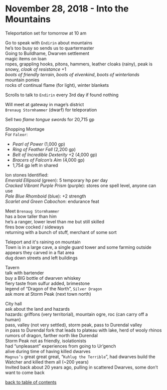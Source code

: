 # November 28, 2018 - Into the Mountains

Teleportation set for tomorrow at 10 am  

Go to speak with `Endirin` about mountains  
he’s too busy so sends us to quartermaster  
Going to Buildhame, Dwarven settlement  
magic items on loan  
ropes, grappling hooks, pitons, hammers, leather cloaks (rainy), peak is snowy, _cloak of resistance_ +1  
_boots of friendly terrain_, _boots of elvenkind_, _boots of winterlands_  
mountain ponies  
rocks of continual flame (for light), winter blankets  

Scrolls to talk to `Endirin` every 3rd day if found nothing  

Will meet at gateway in mage’s district  
`Brenaug Stormhammer` (dwarf) for teleporation  

Sell two _flame tongue swords_ for 20,715 gp  

Shopping Montage  
For `Faleor`:  
- _Pearl of Power_ (1,000 gp)
- _Ring of Feather Fall_ (2,200 gp)
- _Belt of Incredible Dexterity_ +2 (4,000 gp)
- _Bracers of Falcon’s Aim_ (4,000 gp)
- 1,754 gp left in shared 

Ion stones Identified:  
_Emerald Ellipsoid_ (green): 5 temporary hp per day  
_Cracked Vibrant Purple Prism_ (purple): stores one spell level, anyone can use  
_Pale Blue Rhomboid_ (blue): +2 strength  
_Scarlet and Green Cabochon_: endurance feat  

Meet `Brenaug Stormhammer`  
has a bow taller than him  
he’s a ranger, lower level than me but still skilled  
fires bow cocked / sideways  
returning with a bunch of stuff, merchant of some sort  

Teleport and it's raining on mountain  
Town is in a large cave, a single guard tower and some farming outside  
appears they carved in a flat area  
dug down streets and left buildings  

Tavern  
talk with bartender  
buy a BIG bottle of dwarven whiskey  
fiery taste from sulfur added, brimestone  
legend of “Dragon of the North”, `Silver Dragon`  
ask more at Storm Peak (next town north)  

City hall  
ask about the land and hazards  
hazards: griffons (very territorial), mountain ogre, roc (can carry off a human)  
pass, valley (not very settled), storm peak, pass to Durendal valley  
in pass to Durendal fork that leads to plateau with lake, herd of wooly rhinos  
rumors of dragon, farther north like Durendal  
Storm Peak not as friendly, isolationists  
had “unpleasant” experiences from going to Ur’gench  
alive during time of having killed dwarves  
`Magnus’s` great great great, “`Kuhlug the Terrible`”, had dwarves build the Watcher and killed them all (~200 years)  
Invited back about 20 years ago, pulling in scattered Dwarves, some don’t want to come back  

[back to table of contents](/sessions/README.md)
